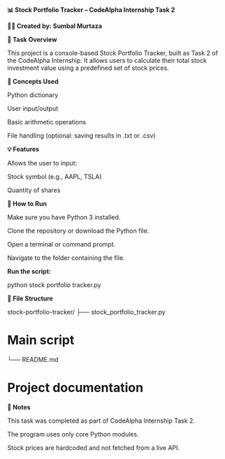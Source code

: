 **📊 Stock Portfolio Tracker – CodeAlpha Internship Task 2**

**👩‍💻 Created by: Sumbal Murtaza**

**🎯 Task Overview**

This project is a console-based Stock Portfolio Tracker, built as Task 2 of the CodeAlpha Internship. It allows users to calculate their total stock investment value using a predefined set of stock prices.

**🧠 Concepts Used**

Python dictionary

User input/output

Basic arithmetic operations

File handling (optional: saving results in .txt or .csv)

**💡 Features**

Allows the user to input:

Stock symbol (e.g., AAPL, TSLA)

Quantity of shares

**🔧 How to Run**

Make sure you have Python 3 installed.

Clone the repository or download the Python file.

Open a terminal or command prompt.

Navigate to the folder containing the file.

**Run the script:**

python stock portfolio tracker.py

**📁 File Structure**

stock-portfolio-tracker/
├── stock_portfolio_tracker.py  
# Main script
└── README.md    
# Project documentation

**📌 Notes**

This task was completed as part of CodeAlpha Internship Task 2.

The program uses only core Python modules.

Stock prices are hardcoded and not fetched from a live API.

